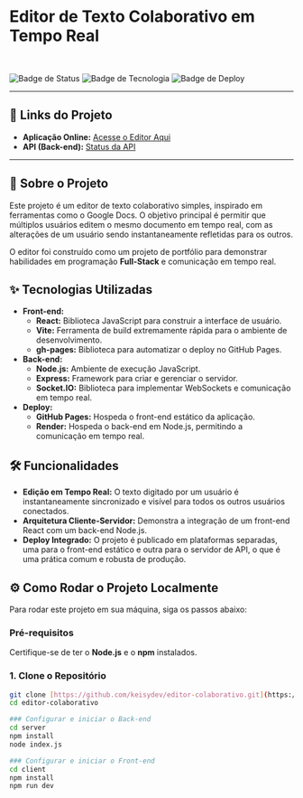 # Editor de Texto Colaborativo em Tempo Real

<br>

![Badge de Status](https://img.shields.io/badge/Status-Em%20Desenvolvimento-blue)
![Badge de Tecnologia](https://img.shields.io/badge/Tecnologia-React%20%7C%20Node.js%20%7C%20Socket.IO-orange)
![Badge de Deploy](https://img.shields.io/badge/Deploy-GitHub%20Pages%20%7C%20Render-blue)

---

## 🔗 Links do Projeto

-   **Aplicação Online:** [Acesse o Editor Aqui](https://keisydev.github.io/text-editor)
-   **API (Back-end):** [Status da API](https://text-editor-j60f.onrender.com)

---

## 🚀 Sobre o Projeto

Este projeto é um editor de texto colaborativo simples, inspirado em ferramentas como o Google Docs. O objetivo principal é permitir que múltiplos usuários editem o mesmo documento em tempo real, com as alterações de um usuário sendo instantaneamente refletidas para os outros.

O editor foi construído como um projeto de portfólio para demonstrar habilidades em programação **Full-Stack** e comunicação em tempo real.

## ✨ Tecnologias Utilizadas

* **Front-end:**
    * **React:** Biblioteca JavaScript para construir a interface de usuário.
    * **Vite:** Ferramenta de build extremamente rápida para o ambiente de desenvolvimento.
    * **gh-pages:** Biblioteca para automatizar o deploy no GitHub Pages.
* **Back-end:**
    * **Node.js:** Ambiente de execução JavaScript.
    * **Express:** Framework para criar e gerenciar o servidor.
    * **Socket.IO:** Biblioteca para implementar WebSockets e comunicação em tempo real.
* **Deploy:**
    * **GitHub Pages:** Hospeda o front-end estático da aplicação.
    * **Render:** Hospeda o back-end em Node.js, permitindo a comunicação em tempo real.

## 🛠️ Funcionalidades

-   **Edição em Tempo Real:** O texto digitado por um usuário é instantaneamente sincronizado e visível para todos os outros usuários conectados.
-   **Arquitetura Cliente-Servidor:** Demonstra a integração de um front-end React com um back-end Node.js.
-   **Deploy Integrado:** O projeto é publicado em plataformas separadas, uma para o front-end estático e outra para o servidor de API, o que é uma prática comum e robusta de produção.

## ⚙️ Como Rodar o Projeto Localmente

Para rodar este projeto em sua máquina, siga os passos abaixo:

### Pré-requisitos
Certifique-se de ter o **Node.js** e o **npm** instalados.

### 1. Clone o Repositório
```bash
git clone [https://github.com/keisydev/editor-colaborativo.git](https://github.com/keisydev/editor-colaborativo.git)
cd editor-colaborativo

### Configurar e iniciar o Back-end
cd server
npm install
node index.js

### Configurar e iniciar o Front-end
cd client
npm install
npm run dev